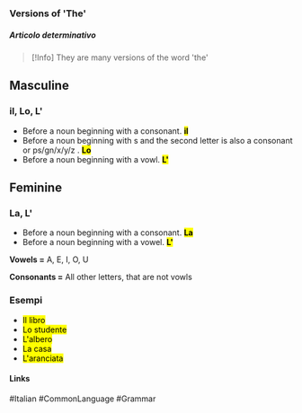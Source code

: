 ### Versions of 'The'
##### Articolo determinativo

>[!Info]
>They are many versions of the word 'the'

## Masculine
### il, Lo, L'

- Before a noun beginning with a consonant. **<mark class="hltr-red">il</mark>**
- Before a noun beginning with s and the second letter is also a consonant or ps/gn/x/y/z .  **<mark class="hltr-cyan">Lo</mark>**
- Before a noun beginning with a vowl. **<mark class="hltr-yellow">L'</mark>**

## Feminine
### La,  L'

- Before a noun beginning with a consonant. **<mark class="hltr-green">La</mark>**
- Before a noun beginning with a vowel. **<mark class="hltr-yellow">L'</mark>**

**Vowels =** A, E, I, O, U

**Consonants =** All other letters, that are not vowls

### Esempi
- <mark class="hltr-cyan">Il libro</mark>
- <mark class="hltr-cyan"> Lo studente</mark>
- <mark class="hltr-cyan">L'albero</mark>
- <mark class="hltr-red">La casa</mark>
- <mark class="hltr-red">L'aranciata</mark>

#### Links
#Italian #CommonLanguage #Grammar 